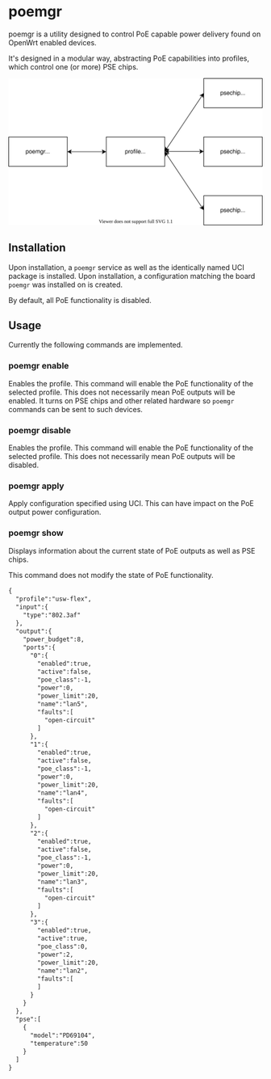 # poemgr

poemgr is a utility designed to control PoE capable power delivery found on OpenWrt enabled devices.

It's designed in a modular way, abstracting PoE capabilities into profiles, which control one (or more) PSE chips.

![structural diagram](docs/images/poemgr.drawio.svg)


## Installation

Upon installation, a `poemgr` service as well as the identically named UCI package is installed. Upon installation, a configuration
matching the board `poemgr` was installed on is created.

By default, all PoE functionality is disabled.


## Usage

Currently the following commands are implemented.

### poemgr enable

Enables the profile. This command will enable the PoE functionality of the selected profile. This does not necessarily mean
PoE outputs will be enabled. It turns on PSE chips and other related hardware so `poemgr` commands can be sent to such devices.

### poemgr disable

Enables the profile. This command will enable the PoE functionality of the selected profile. This does not necessarily mean
PoE outputs will be disabled. 

### poemgr apply

Apply configuration specified using UCI. This can have impact on the PoE output power configuration.

### poemgr show

Displays information about the current state of PoE outputs as well as PSE chips.

This command does not modify the state of PoE functionality.

```
{
  "profile":"usw-flex",
  "input":{
    "type":"802.3af"
  },
  "output":{
    "power_budget":8,
    "ports":{
      "0":{
        "enabled":true,
        "active":false,
        "poe_class":-1,
        "power":0,
        "power_limit":20,
        "name":"lan5",
        "faults":[
          "open-circuit"
        ]
      },
      "1":{
        "enabled":true,
        "active":false,
        "poe_class":-1,
        "power":0,
        "power_limit":20,
        "name":"lan4",
        "faults":[
          "open-circuit"
        ]
      },
      "2":{
        "enabled":true,
        "active":false,
        "poe_class":-1,
        "power":0,
        "power_limit":20,
        "name":"lan3",
        "faults":[
          "open-circuit"
        ]
      },
      "3":{
        "enabled":true,
        "active":true,
        "poe_class":0,
        "power":2,
        "power_limit":20,
        "name":"lan2",
        "faults":[
        ]
      }
    }
  },
  "pse":[
    {
      "model":"PD69104",
      "temperature":50
    }
  ]
}
```
